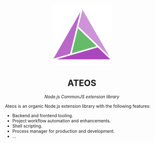 <div align="center">
  <a href="https://ateos.loki"><img src="https://raw.githubusercontent.com/overphoenix/ateos/main/share/media/logo.svg" width="200px"></a>
  <h1>ATEOS</h1>
  <p><i>Node.js CommonJS extension library</i></p>
</div>

Ateos is an organic Node.js extension library with the following features: 

- Backend and frontend tooling.
- Project workflow automation and enhancements.
- Shell scripting.
- Process manager for production and development.
- ...